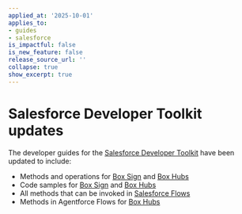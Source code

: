 ```yaml
---
applied_at: '2025-10-01'
applies_to:
- guides
- salesforce
is_impactful: false
is_new_feature: false
release_source_url: ''
collapse: true
show_excerpt: true
---
```


# Salesforce Developer Toolkit updates

The developer guides for the [Salesforce Developer Toolkit](https://developer.box.com/guides/tooling/salesforce-toolkit/) have been updated to include:
 - Methods and operations for [Box Sign](https://developer.box.com/guides/tooling/salesforce-toolkit/methods/#box-sign) and [Box Hubs](https://developer.box.com/guides/tooling/salesforce-toolkit/methods/#box-hubs)
 - Code samples for [Box Sign](https://developer.box.com/guides/tooling/salesforce-toolkit/samples/#create-a-sign-request) and [Box Hubs](https://developer.box.com/guides/tooling/salesforce-toolkit/samples/#get-box-hubs)
 - All methods that can be invoked in [Salesforce Flows](https://developer.box.com/guides/tooling/salesforce-toolkit/flow-actions/#methods-in-salesforce-flows)
 - Methods in Agentforce Flows for [Box Hubs](https://developer.box.com/guides/tooling/salesforce-toolkit/box-agentforce-package/#box-hubs) 

